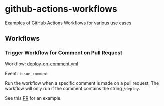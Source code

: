 # github-actions-workflows
Examples of GitHub Actions Workflows for various use cases

## Workflows

### Trigger Workflow for Comment on Pull Request
Workflow: [deploy-on-comment.yml](.github/workflows/deploy-on-comment.yml)

Event: `issue_comment`

Run the workflow when a specific comment is made on a pull request. The workflow will only run if the comment contains the string `/deploy`.

See this [PR](https://github.com/zirkelc/github-actions-workflows/pull/2) for an example.


